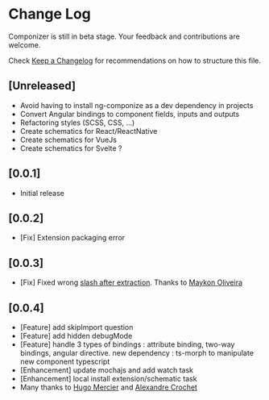 # Change Log

Componizer is still in beta stage. Your feedback and contributions are welcome.

Check [Keep a Changelog](http://keepachangelog.com/) for recommendations on how to structure this file.

## [Unreleased]

- Avoid having to install ng-componize as a dev dependency in projects
- Convert Angular bindings to component fields, inputs and outputs
- Refactoring styles (SCSS, CSS, ...)
- Create schematics for React/ReactNative
- Create schematics for VueJs
- Create schematics for Svelte ?

## [0.0.1]

- Initial release

## [0.0.2]

- [Fix] Extension packaging error

## [0.0.3]

- [Fix] Fixed wrong [slash after extraction](https://github.com/bilelmsekni/componizer/issues/5). Thanks to [Maykon Oliveira](https://github.com/maykon-oliveira)

## [0.0.4]

- [Feature] add skipImport question
- [Feature] add hidden debugMode
- [Feature] handle 3 types of bindings : attribute binding, two-way bindings, angular directive. new dependency : ts-morph  to manipulate new component typescript
- [Enhancement] update mochajs and add watch task
- [Enhancement] local install extension/schematic task
- Many thanks to [Hugo Mercier](https://github.com/hugoparis19) and [Alexandre Crochet](https://github.com/ekaliroots)